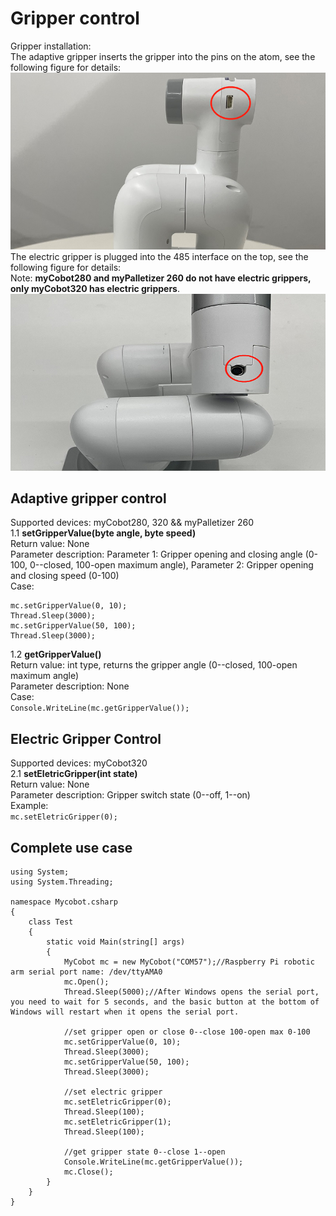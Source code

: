 # Gripper control
Gripper installation:<br>
The adaptive gripper inserts the gripper into the pins on the atom, see the following figure for details:<br>
![C#](../../../resources/3-FunctionsAndApplications/6.developmentGuide/Csharp/GrippingJaw/9-6-001.png)	
The electric gripper is plugged into the 485 interface on the top, see the following figure for details:<br>
Note: **myCobot280 and myPalletizer 260 do not have electric grippers, only myCobot320 has electric grippers**.
![C#](../../../resources/3-FunctionsAndApplications/6.developmentGuide/Csharp/GrippingJaw/9-6-002.png)	

## Adaptive gripper control
Supported devices: myCobot280, 320 && myPalletizer 260<br>
1.1 **setGripperValue(byte angle, byte speed)**<br>
Return value: None<br>
Parameter description: Parameter 1: Gripper opening and closing angle (0-100, 0--closed, 100-open maximum angle), Parameter 2: Gripper opening and closing speed (0-100)<br>
Case:<br>

	mc.setGripperValue(0, 10);
	Thread.Sleep(3000);
	mc.setGripperValue(50, 100);
	Thread.Sleep(3000);
1.2 **getGripperValue()**<br>
Return value: int type, returns the gripper angle (0--closed, 100-open maximum angle)<br>
Parameter description: None<br>
Case:<br>
	`Console.WriteLine(mc.getGripperValue());`

## Electric Gripper Control
Supported devices: myCobot320<br>
2.1 **setEletricGripper(int state)**<br>
Return value: None<br>
Parameter description: Gripper switch state (0--off, 1--on)<br>
Example:<br>
`mc.setEletricGripper(0);`


## Complete use case

	using System;
	using System.Threading;
	
	namespace Mycobot.csharp
	{
	    class Test
	    {
	        static void Main(string[] args)
	        {
	            MyCobot mc = new MyCobot("COM57");//Raspberry Pi robotic arm serial port name: /dev/ttyAMA0
	            mc.Open();
	            Thread.Sleep(5000);//After Windows opens the serial port, you need to wait for 5 seconds, and the basic button at the bottom of Windows will restart when it opens the serial port.
	
	            //set gripper open or close 0--close 100-open max 0-100
	            mc.setGripperValue(0, 10);
	            Thread.Sleep(3000);
	            mc.setGripperValue(50, 100);
	            Thread.Sleep(3000);
	
				//set electric gripper
				mc.setEletricGripper(0);
				Thread.Sleep(100);
				mc.setEletricGripper(1);
				Thread.Sleep(100);
	
	            //get gripper state 0--close 1--open
	            Console.WriteLine(mc.getGripperValue());
	            mc.Close();
	        }
	    }
	}

